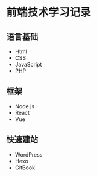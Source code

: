 # 前端技术学习记录

## 语言基础
- Html
- CSS
- JavaScript
- PHP

## 框架
- Node.js
- React
- Vue

## 快速建站
- WordPress
- Hexo
- GitBook